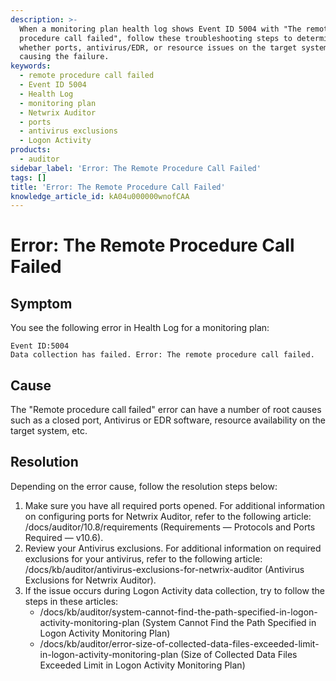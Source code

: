 ```yaml
---
description: >-
  When a monitoring plan health log shows Event ID 5004 with "The remote
  procedure call failed", follow these troubleshooting steps to determine
  whether ports, antivirus/EDR, or resource issues on the target system are
  causing the failure.
keywords:
  - remote procedure call failed
  - Event ID 5004
  - Health Log
  - monitoring plan
  - Netwrix Auditor
  - ports
  - antivirus exclusions
  - Logon Activity
products:
  - auditor
sidebar_label: 'Error: The Remote Procedure Call Failed'
tags: []
title: 'Error: The Remote Procedure Call Failed'
knowledge_article_id: kA04u000000wnofCAA
---
```


# Error: The Remote Procedure Call Failed

## Symptom

You see the following error in Health Log for a monitoring plan:

```
Event ID:5004
Data collection has failed. Error: The remote procedure call failed.
```

## Cause

The "Remote procedure call failed" error can have a number of root causes such as a closed port, Antivirus or EDR software, resource availability on the target system, etc.

## Resolution

Depending on the error cause, follow the resolution steps below:

1. Make sure you have all required ports opened. For additional information on configuring ports for Netwrix Auditor, refer to the following article: /docs/auditor/10.8/requirements (Requirements — Protocols and Ports Required — v10.6).
2. Review your Antivirus exclusions. For additional information on required exclusions for your antivirus, refer to the following article: /docs/kb/auditor/antivirus-exclusions-for-netwrix-auditor (Antivirus Exclusions for Netwrix Auditor).
3. If the issue occurs during Logon Activity data collection, try to follow the steps in these articles:
   - /docs/kb/auditor/system-cannot-find-the-path-specified-in-logon-activity-monitoring-plan (System Cannot Find the Path Specified in Logon Activity Monitoring Plan)
   - /docs/kb/auditor/error-size-of-collected-data-files-exceeded-limit-in-logon-activity-monitoring-plan (Size of Collected Data Files Exceeded Limit in Logon Activity Monitoring Plan)
